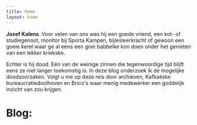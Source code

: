 ```yaml
---
title: Home
layout: home
---
```


**Jozef Kalens**. Voor velen van ons was hij een goede vriend, een kot- of studiegenoot, monitor bij Sporta Kampen, bijlesleerkracht of gewoon een goeie kerel waar ge al eens een goei babbelke kon doen onder het genieten van een lekker kriekske.

Echter is hij dood. Eén van de weinige zinnen die tegenwoordige tijd blijft eens ze niet langer toekomstig is. In deze blog onderzoek ik de mogelijke doodsoorzaken. Volgt u me op deze reis door archieven, Kafkaëske bureaucratiedoolhoven en Brico's waar menig medewerker een goddelijk inzicht van zou krijgen.

# Blog:
